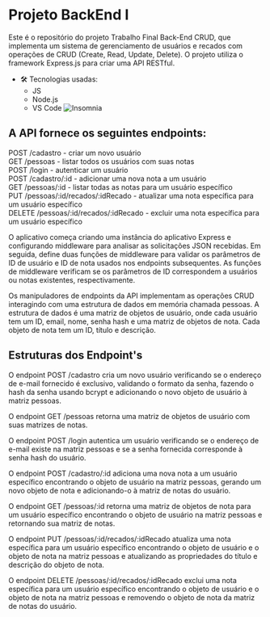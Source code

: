 # Projeto BackEnd I

Este é o repositório do projeto Trabalho Final Back-End CRUD, que implementa um sistema de gerenciamento de usuários e recados com operações de CRUD (Create, Read, Update, Delete). O projeto utiliza o framework Express.js para criar uma API RESTful.

- :hammer_and_wrench: Tecnologias usadas:
  - JS
  - Node.js
  - VS Code
![Insomnia](https://github.com/EmanoelSaraiva/node.server/assets/6977032/a04e778f-92e8-4d21-821c-0a9437e92728)

## A API fornece os seguintes endpoints:

POST /cadastro - criar um novo usuário <br>
GET /pessoas - listar todos os usuários com suas notas <br>
POST /login - autenticar um usuário <br>
POST /cadastro/:id - adicionar uma nova nota a um usuário <br>
GET /pessoas/:id - listar todas as notas para um usuário específico <br>
PUT /pessoas/:id/recados/:idRecado - atualizar uma nota específica para um usuário específico <br>
DELETE /pessoas/:id/recados/:idRecado - excluir uma nota específica para um usuário específico <br>

O aplicativo começa criando uma instância do aplicativo Express e configurando middleware para analisar as solicitações JSON recebidas. Em seguida, define duas funções de middleware para validar os parâmetros de ID de usuário e ID de nota usados nos endpoints subsequentes. As funções de middleware verificam se os parâmetros de ID correspondem a usuários ou notas existentes, respectivamente.

Os manipuladores de endpoints da API implementam as operações CRUD interagindo com uma estrutura de dados em memória chamada pessoas. A estrutura de dados é uma matriz de objetos de usuário, onde cada usuário tem um ID, email, nome, senha hash e uma matriz de objetos de nota. Cada objeto de nota tem um ID, título e descrição.

## Estruturas dos Endpoint's

O endpoint POST /cadastro cria um novo usuário verificando se o endereço de e-mail fornecido é exclusivo, validando o formato da senha, fazendo o hash da senha usando bcrypt e adicionando o novo objeto de usuário à matriz pessoas.

O endpoint GET /pessoas retorna uma matriz de objetos de usuário com suas matrizes de notas.

O endpoint POST /login autentica um usuário verificando se o endereço de e-mail existe na matriz pessoas e se a senha fornecida corresponde à senha hash do usuário.

O endpoint POST /cadastro/:id adiciona uma nova nota a um usuário específico encontrando o objeto de usuário na matriz pessoas, gerando um novo objeto de nota e adicionando-o à matriz de notas do usuário.

O endpoint GET /pessoas/:id retorna uma matriz de objetos de nota para um usuário específico encontrando o objeto de usuário na matriz pessoas e retornando sua matriz de notas.

O endpoint PUT /pessoas/:id/recados/:idRecado atualiza uma nota específica para um usuário específico encontrando o objeto de usuário e o objeto de nota na matriz pessoas e atualizando as propriedades do título e descrição do objeto de nota.

O endpoint DELETE /pessoas/:id/recados/:idRecado exclui uma nota específica para um usuário específico encontrando o objeto de usuário e o objeto de nota na matriz pessoas e removendo o objeto de nota da matriz de notas do usuário.
